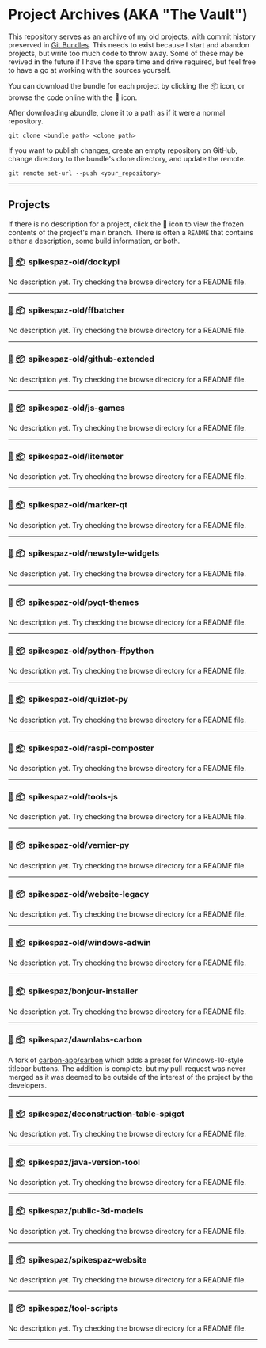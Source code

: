# Project Archives (AKA "The Vault")

This repository serves as an archive of my old projects, with commit history preserved in [Git Bundles][1].
This needs to exist because I start and abandon projects, but write too much code to throw away.
Some of these may be revived in the future if I have the spare time and drive required,
but feel free to have a go at working with the sources yourself.

You can download the bundle for each project by clicking the :package: icon, or browse the code online with the :open_file_folder: icon.

After downloading abundle, clone it to a path as if it were a normal repository.
```
git clone <bundle_path> <clone_path>
```
If you want to publish changes, create an empty repository on GitHub, change directory to the bundle's clone directory, and update the remote.
```
git remote set-url --push <your_repository>
```

---

## Projects

If there is no description for a project, click the :open_file_folder: icon to view the frozen contents of the project's main branch. There is often a `README` that contains either a description, some build information, or both.

### [:open_file_folder:][1000]&nbsp;[:package:][2000]&nbsp;&nbsp;spikespaz-old/dockypi

No description yet. Try checking the browse directory for a README file.

---
### [:open_file_folder:][1001]&nbsp;[:package:][2001]&nbsp;&nbsp;spikespaz-old/ffbatcher

No description yet. Try checking the browse directory for a README file.

---
### [:open_file_folder:][1002]&nbsp;[:package:][2002]&nbsp;&nbsp;spikespaz-old/github-extended

No description yet. Try checking the browse directory for a README file.

---
### [:open_file_folder:][1003]&nbsp;[:package:][2003]&nbsp;&nbsp;spikespaz-old/js-games

No description yet. Try checking the browse directory for a README file.

---
### [:open_file_folder:][1004]&nbsp;[:package:][2004]&nbsp;&nbsp;spikespaz-old/litemeter

No description yet. Try checking the browse directory for a README file.

---
### [:open_file_folder:][1005]&nbsp;[:package:][2005]&nbsp;&nbsp;spikespaz-old/marker-qt

No description yet. Try checking the browse directory for a README file.

---
### [:open_file_folder:][1006]&nbsp;[:package:][2006]&nbsp;&nbsp;spikespaz-old/newstyle-widgets

No description yet. Try checking the browse directory for a README file.

---
### [:open_file_folder:][1007]&nbsp;[:package:][2007]&nbsp;&nbsp;spikespaz-old/pyqt-themes

No description yet. Try checking the browse directory for a README file.

---
### [:open_file_folder:][1008]&nbsp;[:package:][2008]&nbsp;&nbsp;spikespaz-old/python-ffpython

No description yet. Try checking the browse directory for a README file.

---
### [:open_file_folder:][1009]&nbsp;[:package:][2009]&nbsp;&nbsp;spikespaz-old/quizlet-py

No description yet. Try checking the browse directory for a README file.

---
### [:open_file_folder:][1010]&nbsp;[:package:][2010]&nbsp;&nbsp;spikespaz-old/raspi-composter

No description yet. Try checking the browse directory for a README file.

---
### [:open_file_folder:][1011]&nbsp;[:package:][2011]&nbsp;&nbsp;spikespaz-old/tools-js

No description yet. Try checking the browse directory for a README file.

---
### [:open_file_folder:][1012]&nbsp;[:package:][2012]&nbsp;&nbsp;spikespaz-old/vernier-py

No description yet. Try checking the browse directory for a README file.

---
### [:open_file_folder:][1013]&nbsp;[:package:][2013]&nbsp;&nbsp;spikespaz-old/website-legacy

No description yet. Try checking the browse directory for a README file.

---
### [:open_file_folder:][1014]&nbsp;[:package:][2014]&nbsp;&nbsp;spikespaz-old/windows-adwin

No description yet. Try checking the browse directory for a README file.

---
### [:open_file_folder:][1015]&nbsp;[:package:][2015]&nbsp;&nbsp;spikespaz/bonjour-installer

No description yet. Try checking the browse directory for a README file.

---
### [:open_file_folder:][1021]&nbsp;[:package:][2021]&nbsp;&nbsp;spikespaz/dawnlabs-carbon

A fork of [carbon-app/carbon](https://github.com/carbon-app/carbon) which adds a preset for Windows-10-style titlebar buttons. The addition is complete, but my pull-request was never merged as it was deemed to be outside of the interest of the project by the developers.

---
### [:open_file_folder:][1016]&nbsp;[:package:][2016]&nbsp;&nbsp;spikespaz/deconstruction-table-spigot

No description yet. Try checking the browse directory for a README file.

---
### [:open_file_folder:][1017]&nbsp;[:package:][2017]&nbsp;&nbsp;spikespaz/java-version-tool

No description yet. Try checking the browse directory for a README file.

---
### [:open_file_folder:][1018]&nbsp;[:package:][2018]&nbsp;&nbsp;spikespaz/public-3d-models

No description yet. Try checking the browse directory for a README file.

---
### [:open_file_folder:][1019]&nbsp;[:package:][2019]&nbsp;&nbsp;spikespaz/spikespaz-website

No description yet. Try checking the browse directory for a README file.

---
### [:open_file_folder:][1020]&nbsp;[:package:][2020]&nbsp;&nbsp;spikespaz/tool-scripts

No description yet. Try checking the browse directory for a README file.

---

[1]: https://git-scm.com/docs/git-bundle

[1000]: https://github.com/spikespaz/archives/tree/master/browse/spikespaz-old/dockypi
[1001]: https://github.com/spikespaz/archives/tree/master/browse/spikespaz-old/ffbatcher
[1002]: https://github.com/spikespaz/archives/tree/master/browse/spikespaz-old/github-extended
[1003]: https://github.com/spikespaz/archives/tree/master/browse/spikespaz-old/js-games
[1004]: https://github.com/spikespaz/archives/tree/master/browse/spikespaz-old/litemeter
[1005]: https://github.com/spikespaz/archives/tree/master/browse/spikespaz-old/marker-qt
[1006]: https://github.com/spikespaz/archives/tree/master/browse/spikespaz-old/newstyle-widgets
[1007]: https://github.com/spikespaz/archives/tree/master/browse/spikespaz-old/pyqt-themes
[1008]: https://github.com/spikespaz/archives/tree/master/browse/spikespaz-old/python-ffpython
[1009]: https://github.com/spikespaz/archives/tree/master/browse/spikespaz-old/quizlet-py
[1010]: https://github.com/spikespaz/archives/tree/master/browse/spikespaz-old/raspi-composter
[1011]: https://github.com/spikespaz/archives/tree/master/browse/spikespaz-old/tools-js
[1012]: https://github.com/spikespaz/archives/tree/master/browse/spikespaz-old/vernier-py
[1013]: https://github.com/spikespaz/archives/tree/master/browse/spikespaz-old/website-legacy
[1014]: https://github.com/spikespaz/archives/tree/master/browse/spikespaz-old/windows-adwin
[1015]: https://github.com/spikespaz/archives/tree/master/browse/spikespaz/bonjour-installer
[1016]: https://github.com/spikespaz/archives/tree/master/browse/spikespaz/deconstruction-table-spigot
[1017]: https://github.com/spikespaz/archives/tree/master/browse/spikespaz/java-version-tool
[1018]: https://github.com/spikespaz/archives/tree/master/browse/spikespaz/public-3d-models
[1019]: https://github.com/spikespaz/archives/tree/master/browse/spikespaz/spikespaz-website
[1020]: https://github.com/spikespaz/archives/tree/master/browse/spikespaz/tool-scripts
[1021]: https://github.com/spikespaz/archives/tree/master/browse/spikespaz/dawnlabs-carbon

[2000]: https://github.com/spikespaz/archives/raw/master/bundle/spikespaz-old.dockypi.bundle
[2001]: https://github.com/spikespaz/archives/raw/master/bundle/spikespaz-old.ffbatcher.bundle
[2002]: https://github.com/spikespaz/archives/raw/master/bundle/spikespaz-old.github-extended.bundle
[2003]: https://github.com/spikespaz/archives/raw/master/bundle/spikespaz-old.js-games.bundle
[2004]: https://github.com/spikespaz/archives/raw/master/bundle/spikespaz-old.litemeter.bundle
[2005]: https://github.com/spikespaz/archives/raw/master/bundle/spikespaz-old.marker-qt.bundle
[2006]: https://github.com/spikespaz/archives/raw/master/bundle/spikespaz-old.newstyle-widgets.bundle
[2007]: https://github.com/spikespaz/archives/raw/master/bundle/spikespaz-old.pyqt-themes.bundle
[2008]: https://github.com/spikespaz/archives/raw/master/bundle/spikespaz-old.python-ffpython.bundle
[2009]: https://github.com/spikespaz/archives/raw/master/bundle/spikespaz-old.quizlet-py.bundle
[2010]: https://github.com/spikespaz/archives/raw/master/bundle/spikespaz-old.raspi-composter.bundle
[2011]: https://github.com/spikespaz/archives/raw/master/bundle/spikespaz-old.tools-js.bundle
[2012]: https://github.com/spikespaz/archives/raw/master/bundle/spikespaz-old.vernier-py.bundle
[2013]: https://github.com/spikespaz/archives/raw/master/bundle/spikespaz-old.website-legacy.bundle
[2014]: https://github.com/spikespaz/archives/raw/master/bundle/spikespaz-old.windows-adwin.bundle
[2015]: https://github.com/spikespaz/archives/raw/master/bundle/spikespaz.bonjour-installer.bundle
[2016]: https://github.com/spikespaz/archives/raw/master/bundle/spikespaz.deconstruction-table-spigot.bundle
[2017]: https://github.com/spikespaz/archives/raw/master/bundle/spikespaz.java-version-tool.bundle
[2018]: https://github.com/spikespaz/archives/raw/master/bundle/spikespaz.public-3d-models.bundle
[2019]: https://github.com/spikespaz/archives/raw/master/bundle/spikespaz.spikespaz-website.bundle
[2020]: https://github.com/spikespaz/archives/raw/master/bundle/spikespaz.tool-scripts.bundle
[2021]: https://github.com/spikespaz/archives/raw/master/bundle/spikespaz.dawnlabs-carbon.bundle
